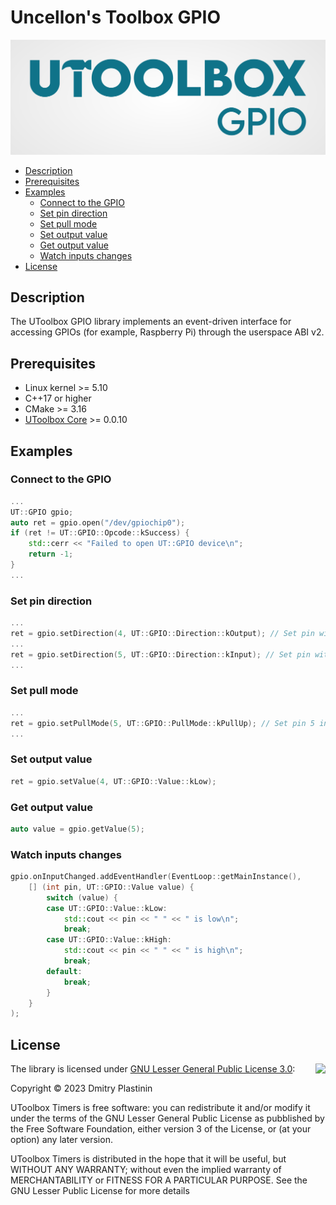 # Uncellon's Toolbox GPIO

![UToolbox Logo](logo.png)

- [Description](#description)
- [Prerequisites](#prerequisites)
- [Examples](#examples)
    - [Connect to the GPIO](#connect-to-the-gpio)
    - [Set pin direction](#set-pin-direction)
    - [Set pull mode](#set-pull-mode)
    - [Set output value](#set-output-value)
    - [Get output value](#get-output-value)
    - [Watch inputs changes](#watch-inputs-changes)
- [License](#license)

## Description

The UToolbox GPIO library implements an event-driven interface for accessing GPIOs (for example, Raspberry Pi) through the userspace ABI v2.

## Prerequisites

- Linux kernel >= 5.10
- C++17 or higher
- CMake >= 3.16
- [UToolbox Core](https://github.com/uncellon/utoolbox-core) >= 0.0.10

## Examples

### Connect to the GPIO

```cpp
...
UT::GPIO gpio;
auto ret = gpio.open("/dev/gpiochip0");
if (ret != UT::GPIO::Opcode::kSuccess) {
    std::cerr << "Failed to open UT::GPIO device\n";
    return -1;
}
...
```

### Set pin direction

```cpp
...
ret = gpio.setDirection(4, UT::GPIO::Direction::kOutput); // Set pin with number 4 as output
...
ret = gpio.setDirection(5, UT::GPIO::Direction::kInput); // Set pin with number 5 as input
...
```

### Set pull mode

```cpp
...
ret = gpio.setPullMode(5, UT::GPIO::PullMode::kPullUp); // Set pin 5 in pull-up mode
...
```

### Set output value

```cpp
ret = gpio.setValue(4, UT::GPIO::Value::kLow);
```

### Get output value

```cpp
auto value = gpio.getValue(5);
```

### Watch inputs changes

```cpp
gpio.onInputChanged.addEventHandler(EventLoop::getMainInstance(), 
    [] (int pin, UT::GPIO::Value value) {
        switch (value) {
        case UT::GPIO::Value::kLow:
            std::cout << pin << " " << " is low\n";
            break;
        case UT::GPIO::Value::kHigh:
            std::cout << pin << " " << " is high\n";
            break;
        default:
            break;
        }
    }
);
```

## License

<img align="right" src="https://www.gnu.org/graphics/lgplv3-with-text-154x68.png">

The library is licensed under [GNU Lesser General Public License 3.0](https://www.gnu.org/licenses/lgpl-3.0.txt):

Copyright © 2023 Dmitry Plastinin

UToolbox Timers is free software: you can redistribute it and/or modify it under the terms of the GNU Lesser General Public License as pubblished by the Free Software Foundation, either version 3 of the License, or (at your option) any later version.

UToolbox Timers is distributed in the hope that it will be useful, but WITHOUT ANY WARRANTY; without even the implied warranty of MERCHANTABILITY or FITNESS FOR A PARTICULAR PURPOSE. See the GNU Lesser Public License for more details